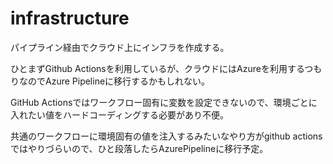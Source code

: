 # infrastructure
パイプライン経由でクラウド上にインフラを作成する。

ひとまずGithub Actionsを利用しているが、クラウドにはAzureを利用するつもりなのでAzure Pipelineに移行するかもしれない。

GitHub Actionsではワークフロー固有に変数を設定できないので、環境ごとに入れたい値をハードコーディングする必要があり不便。

共通のワークフローに環境固有の値を注入するみたいなやり方がgithub actionsではやりづらいので、ひと段落したらAzurePipelineに移行予定。
